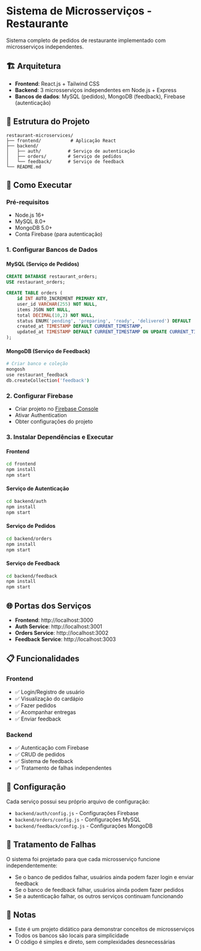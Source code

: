 # Sistema de Microsserviços - Restaurante

Sistema completo de pedidos de restaurante implementado com microsserviços independentes.

## 🏗️ Arquitetura

- **Frontend**: React.js + Tailwind CSS
- **Backend**: 3 microsserviços independentes em Node.js + Express
- **Bancos de dados**: MySQL (pedidos), MongoDB (feedback), Firebase (autenticação)

## 📁 Estrutura do Projeto

```
restaurant-microservices/
├── frontend/           # Aplicação React
├── backend/
│   ├── auth/          # Serviço de autenticação
│   ├── orders/        # Serviço de pedidos
│   └── feedback/      # Serviço de feedback
└── README.md
```

## 🚀 Como Executar

### Pré-requisitos
- Node.js 16+
- MySQL 8.0+
- MongoDB 5.0+
- Conta Firebase (para autenticação)

### 1. Configurar Bancos de Dados

#### MySQL (Serviço de Pedidos)
```sql
CREATE DATABASE restaurant_orders;
USE restaurant_orders;

CREATE TABLE orders (
    id INT AUTO_INCREMENT PRIMARY KEY,
    user_id VARCHAR(255) NOT NULL,
    items JSON NOT NULL,
    total DECIMAL(10,2) NOT NULL,
    status ENUM('pending', 'preparing', 'ready', 'delivered') DEFAULT 'pending',
    created_at TIMESTAMP DEFAULT CURRENT_TIMESTAMP,
    updated_at TIMESTAMP DEFAULT CURRENT_TIMESTAMP ON UPDATE CURRENT_TIMESTAMP
);
```

#### MongoDB (Serviço de Feedback)
```bash
# Criar banco e coleção
mongosh
use restaurant_feedback
db.createCollection('feedback')
```

### 2. Configurar Firebase
- Criar projeto no [Firebase Console](https://console.firebase.google.com/)
- Ativar Authentication
- Obter configurações do projeto

### 3. Instalar Dependências e Executar

#### Frontend
```bash
cd frontend
npm install
npm start
```

#### Serviço de Autenticação
```bash
cd backend/auth
npm install
npm start
```

#### Serviço de Pedidos
```bash
cd backend/orders
npm install
npm start
```

#### Serviço de Feedback
```bash
cd backend/feedback
npm install
npm start
```

## 🌐 Portas dos Serviços

- **Frontend**: http://localhost:3000
- **Auth Service**: http://localhost:3001
- **Orders Service**: http://localhost:3002
- **Feedback Service**: http://localhost:3003

## 📋 Funcionalidades

### Frontend
- ✅ Login/Registro de usuário
- ✅ Visualização do cardápio
- ✅ Fazer pedidos
- ✅ Acompanhar entregas
- ✅ Enviar feedback

### Backend
- ✅ Autenticação com Firebase
- ✅ CRUD de pedidos
- ✅ Sistema de feedback
- ✅ Tratamento de falhas independentes

## 🔧 Configuração

Cada serviço possui seu próprio arquivo de configuração:
- `backend/auth/config.js` - Configurações Firebase
- `backend/orders/config.js` - Configurações MySQL
- `backend/feedback/config.js` - Configurações MongoDB

## 🚨 Tratamento de Falhas

O sistema foi projetado para que cada microsserviço funcione independentemente:
- Se o banco de pedidos falhar, usuários ainda podem fazer login e enviar feedback
- Se o banco de feedback falhar, usuários ainda podem fazer pedidos
- Se a autenticação falhar, os outros serviços continuam funcionando

## 📝 Notas

- Este é um projeto didático para demonstrar conceitos de microsserviços
- Todos os bancos são locais para simplicidade
- O código é simples e direto, sem complexidades desnecessárias
